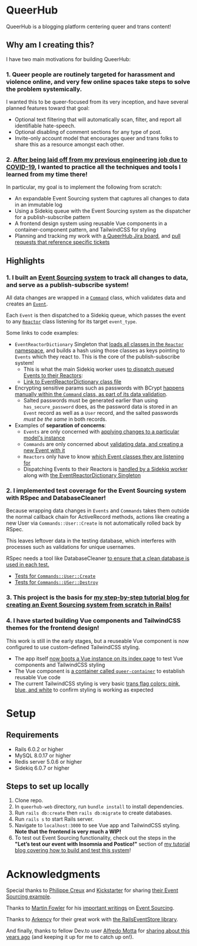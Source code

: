# QueerHub
QueerHub is a blogging platform centering queer and trans content!


## Why am I creating this?
I have two main motivations for building QueerHub:

### 1. Queer people are routinely targeted for harassment and violence online, and very few online spaces take steps to solve the problem systemically.
I wanted this to be queer-focused from its very inception, and have several planned features toward that goal:
* Optional text filtering that will automatically scan, filter, and report all identifiable hate-speech.
* Optional disabling of comment sections for any type of post.
* Invite-only account model that encourages queer and trans folks to share this as a resource amongst each other.

### 2. [**After being laid off from my previous engineering job due to COVID-19**](https://www.linkedin.com/posts/isa-levine-92681334_isa-levine-resume-activity-6649337086480654337-3Dcz), I wanted to practice all the techniques and tools I learned from my time there! 
In particular, my goal is to implement the following from scratch:
* An expandable Event Sourcing system that captures all changes to data in an immutable log
* Using a Sidekiq queue with the Event Sourcing system as the dispatcher for a publish-subscribe pattern
* A frontend design system using reusable Vue components in a container-component pattern, and TailwindCSS for styling
* Planning and tracking my work with [a QueerHub Jira board](https://queerhub.atlassian.net/jira/software/projects/QW/boards/1), and [pull requests that reference specific tickets](https://github.com/isalevine/queerhub-web/pulls?q=is%3Apr+is%3Aclosed)


## Highlights

### 1. I built an [Event Sourcing system](https://dev.to/isalevine/building-an-event-sourcing-system-in-rails-part-1-what-is-event-sourcing-46db) to track all changes to data, and serve as a publish-subscribe system!
All data changes are wrapped in a [`Command`](https://github.com/isalevine/queerhub-web/blob/master/app/models/mixins/command.rb) class, which validates data and creates an [`Event`](https://github.com/isalevine/queerhub-web/blob/master/app/models/events/base_event.rb). 

Each `Event` is then dispatched to a Sidekiq queue, which passes the event to any [`Reactor`](https://github.com/isalevine/queerhub-web/blob/master/app/models/reactors/base_reactor.rb) class listening for its target `event_type`.

Some links to code examples:
* `EventReactorDictionary` Singleton that [loads all classes in the `Reactor` namespace](https://github.com/isalevine/queerhub-web/blob/0fa5be523b7a7d1983ec7ff2df307dc838272d8d/app/services/event_reactor_dictionary.rb#L28), and builds a hash using those classes as keys pointing to `Events` which they react to. This is the core of the publish-subscribe system!
  * This is what the main Sidekiq worker uses [to dispatch queued Events to their Reactors](https://github.com/isalevine/queerhub-web/blob/0fa5be523b7a7d1983ec7ff2df307dc838272d8d/app/workers/event_dispatcher_worker.rb#L9): 
  * [Link to EventReactorDictionary class file](https://github.com/isalevine/queerhub-web/blob/master/app/services/event_reactor_dictionary.rb)
* Encrypting sensitive params such as passwords with BCrypt [happens manually within the `Command` class, as part of its data validation](https://github.com/isalevine/queerhub-web/blob/0fa5be523b7a7d1983ec7ff2df307dc838272d8d/app/models/commands/user/create.rb#L22). 
  * Salted passwords must be generated earlier than using `has_secure_password` does, as the password data is stored in an `Event` record as well as a `User` record, and the salted passwords _must be the same_ in both records.
* Examples of **separation of concerns**:
  * `Events` are only concerned with [applying changes to a particular model's instance](https://github.com/isalevine/queerhub-web/blob/master/app/models/events/user/created.rb)
  * `Commands` are only concerned about [validating data, and creating a new Event with it](https://github.com/isalevine/queerhub-web/blob/master/app/models/commands/user/create.rb#L26)
  * `Reactors` only have to know [which Event classes they are listening for](https://github.com/isalevine/queerhub-web/blob/0fa5be523b7a7d1983ec7ff2df307dc838272d8d/app/models/reactors/console_notification/user_created.rb#L16)
  * Dispatching Events to their Reactors is [handled by a Sidekiq worker](https://github.com/isalevine/queerhub-web/blob/0fa5be523b7a7d1983ec7ff2df307dc838272d8d/app/workers/event_dispatcher_worker.rb#L9) along with [the EventReactorDictionary Singleton](https://github.com/isalevine/queerhub-web/blob/master/app/services/event_reactor_dictionary.rb)


### 2. I implemented test coverage for the Event Sourcing system with RSpec and DatabaseCleaner!
Because wrapping data changes in `Events` and `Commands` takes them outside the normal callback chain for ActiveRecord methods, actions like creating a new User via `Commands::User::Create` is not automatically rolled back by RSpec. 

This leaves leftover data in the testing database, which interferes with processes such as validations for unique usernames.

RSpec needs a tool like DatabaseCleaner [to ensure that a clean database is used in each test.](https://github.com/isalevine/queerhub-web/blob/master/spec/support/database_cleaner.rb)

* [Tests for `Commands::User::Create`](https://github.com/isalevine/queerhub-web/blob/master/spec/models/commands/users/create_spec.rb)
* [Tests for `Commands::USer::Destroy`](https://github.com/isalevine/queerhub-web/blob/master/spec/models/commands/users/destroy_spec.rb)

### 3. This project is the basis for [my step-by-step tutorial blog for creating an Event Sourcing system from scratch in Rails!](https://dev.to/isalevine/building-an-event-sourcing-pattern-in-rails-from-scratch-355h)

### 4. I have started building Vue components and TailwindCSS themes for the frontend design!
This work is still in the early stages, but a reuseable Vue component is now configured to use custom-defined TailwindCSS styling.

* The app itself [now boots a Vue instance on its index page](https://github.com/isalevine/queerhub-web/blob/master/app/views/v1/homepage/index.html.erb) to test Vue components and TailwindCSS styling
* The Vue component is [a container called `queer-container`](https://github.com/isalevine/queerhub-web/blob/master/app/javascript/components/queer-container.vue) to establish reusable Vue code
* The current TailwindCSS styling is very basic [trans flag colors: pink, blue, and white](https://github.com/isalevine/queerhub-web/blob/master/tailwind.config.js) to confirm styling is working as expected



# Setup
## Requirements
* Rails 6.0.2 or higher
* MySQL 8.0.17 or higher
* Redis server 5.0.6 or higher
* Sidekiq 6.0.7 or higher

## Steps to set up locally
1. Clone repo.
1. In `queerhub-web` directory, run `bundle install` to install dependencies.
1. Run `rails db:create` then `rails db:migrate` to create databases.
1. Run `rails s` to start Rails server.
1. Navigate to `localhost:3000` to see Vue app and TailwindCSS styling. **Note that the frontend is very much a WIP!**
1. To test out Event Sourcing functionality, check out the steps in the **"Let’s test our event with Insomnia and Postico!"** section of [my tutorial blog covering how to build and test this system](https://dev.to/isalevine/building-an-event-sourcing-pattern-in-rails-from-scratch-355h)!


# Acknowledgments
Special thanks to [Philippe Creux](https://kickstarter.engineering/@pcreux) and [Kickstarter](https://kickstarter.engineering/event-sourcing-made-simple-4a2625113224) for sharing [their Event Sourcing example](https://github.com/pcreux/event-sourcing-rails-todo-app-demo).

Thanks to [Martin Fowler](https://martinfowler.com/) for his [important writings](https://martinfowler.com/articles/201701-event-driven.html) on [Event Sourcing](https://martinfowler.com/eaaDev/EventSourcing.html).

Thanks to [Arkency](https://arkency.com/) for their great work with [the RailsEventStore library](https://github.com/RailsEventStore/rails_event_store).

And finally, thanks to fellow Dev.to user [Alfredo Motta](https://dev.to/mottalrd) for [sharing about this years ago](https://dev.to/mottalrd/an-introduction-to-event-sourcing-for-rubyists-41e5) (and keeping it up for me to catch up on!).